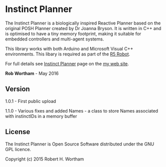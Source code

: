 # Instinct Planner

The Instinct Planner is a biologically inspired Reactive Planner based on the original POSH Planner created by Dr Joanna Bryson. It is written in C++ and is optimised to have a tiny memory footprint, making it suitable for embedded controllers and multi-agent systems.

This library works with both Arduino and Microsoft Visual C++ environments. This libary is required as part of the [R5 Robot].

For full details see [Instinct Planner] page on the [my web site].

**Rob Wortham** - May 2016

Version
------
1.0.1 - First public upload

1.1.0 - Various fixes and added Names - a class to store Names associated with instinctIDs in a memory buffer


License
----
The Instinct Planner is Open Source Software distributed under the GNU GPL licence.

Copyright (c) 2015 Robert H. Wortham

   [Instinct Planner]: <http://www.robwortham.com/instinct-planner/>
   [R5 Robot]: <http://www.robwortham.com/r5-robot/>
   [my web site]: <http://www.robwortham.com>


